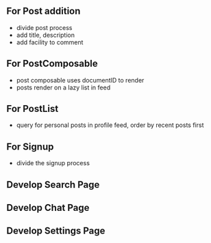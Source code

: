 ## For Post addition
* divide post process
* add title, description
* add facility to comment

## For PostComposable 
* post composable uses documentID to render
* posts render on a lazy list in feed


## For PostList
* query for personal posts in profile feed, order by recent posts first

## For Signup
* divide the signup process

## Develop Search Page

## Develop Chat Page

## Develop Settings Page